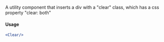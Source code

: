 A utility component that inserts a div with a "clear" class, which has a css property "clear: both"

#### Usage

```jsx
<Clear/>
```

[//]: # (![image]&#40;/src/components/Box/images/example.png&#41;)

